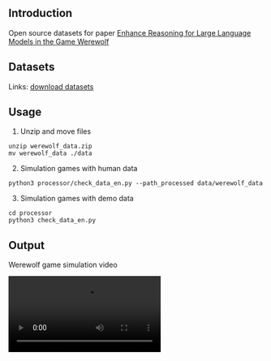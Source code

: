


## Introduction
Open source datasets for paper [Enhance Reasoning for Large Language Models in the Game Werewolf](https://arxiv.org/pdf/2402.02330.pdf)

## Datasets
Links:
[download datasets](https://drive.google.com/file/d/1pw6uIPdjfxssEPELA-U6neejmZ2sIrpe/view?usp=sharing)


## Usage
1. Unzip and move files
```shell
unzip werewolf_data.zip
mv werewolf_data ./data
```

2. Simulation games with human data
```shell
python3 processor/check_data_en.py --path_processed data/werewolf_data
```

3. Simulation games with demo data
```shell
cd processor
python3 check_data_en.py
```

## Output
Werewolf game simulation video

<video src="demo/demo_video.mp4"></video>
